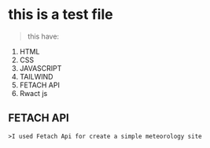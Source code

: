# this is a test file 
> this have:
  1. HTML
  3. CSS
  5. JAVASCRIPT
  7. TAILWIND
  9. FETACH API
  10. Rwact js 
  ## FETACH API
    >I used Fetach Api for create a simple meteorology site
